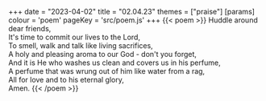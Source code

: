 +++
date = "2023-04-02"
title = "02.04.23"
themes = ["praise"]
[params]
  colour = 'poem'
  pageKey = 'src/poem.js'
+++
{{< poem >}}
Huddle around dear friends,  
It's time to commit our lives to the Lord,  
To smell, walk and talk like living sacrifices,  
A holy and pleasing aroma to our God - don't you forget,  
And it is He who washes us clean and covers us in his perfume,  
A perfume that was wrung out of him like water from a rag,  
All for love and to his eternal glory,  
Amen.
{{< /poem >}}